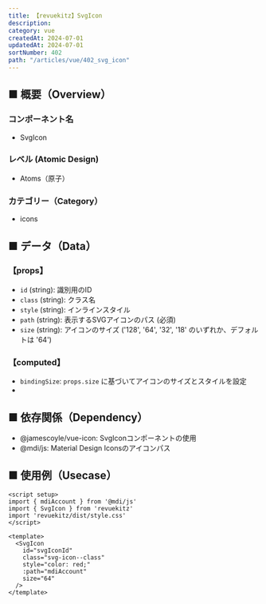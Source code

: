 ```yaml
---
title: 【revuekitz】SvgIcon
description:
category: vue
createdAt: 2024-07-01
updatedAt: 2024-07-01
sortNumber: 402
path: "/articles/vue/402_svg_icon"
---
```


<nuxt-content-wrapper>

## ■ 概要（Overview）
### コンポーネント名
- SvgIcon

### レベル (Atomic Design)
-  Atoms（原子）

### カテゴリー（Category）
- icons
## ■ データ（Data）

### 【props】
- `id` (string): 識別用のID
- `class` (string): クラス名
- `style` (string): インラインスタイル
- `path` (string): 表示するSVGアイコンのパス (必須)
- `size` (string): アイコンのサイズ ('128', '64', '32', '18' のいずれか、デフォルトは '64')


### 【computed】
- `bindingSize`: `props.size` に基づいてアイコンのサイズとスタイルを設定
- 
## ■ 依存関係（Dependency）
- @jamescoyle/vue-icon: SvgIconコンポーネントの使用
- @mdi/js: Material Design Iconsのアイコンパス

## ■ 使用例（Usecase）
```vue
<script setup>
import { mdiAccount } from '@mdi/js'
import { SvgIcon } from 'revuekitz'
import 'revuekitz/dist/style.css'
</script>

<template>
  <SvgIcon
    id="svgIconId"
    class="svg-icon--class"
    style="color: red;"
    :path="mdiAccount"
    size="64"
  />
</template>

```

</nuxt-content-wrapper>